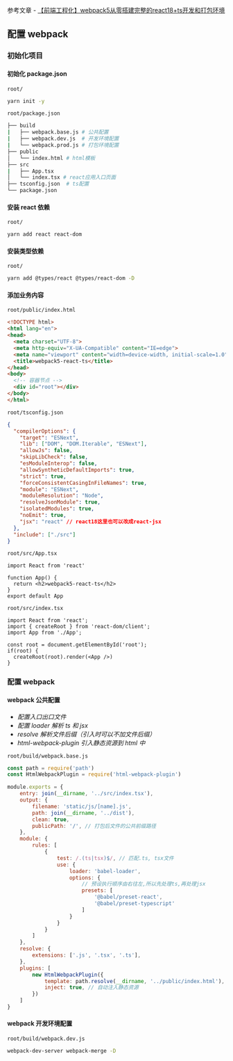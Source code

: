 

参考文章
    - [【前端工程化】webpack5从零搭建完整的react18+ts开发和打包环境](https://juejin.cn/post/7111922283681153038?searchId=2023092817551504A3852E8EA682CE331D)

## 配置 webpack

### 初始化项目

#### 初始化 package.json

`root/`

```bash
yarn init -y
```

`root/package.json`

```bash
├── build
|   ├── webpack.base.js # 公共配置
|   ├── webpack.dev.js  # 开发环境配置
|   └── webpack.prod.js # 打包环境配置
├── public
│   └── index.html # html模板
├── src
|   ├── App.tsx 
│   └── index.tsx # react应用入口页面
├── tsconfig.json  # ts配置
└── package.json
```

#### 安装 react 依赖

`root/`

```bash
yarn add react react-dom
```

#### 安装类型依赖

`root/`

```bash
yarn add @types/react @types/react-dom -D
```

#### 添加业务内容

`root/public/index.html`

```html
<!DOCTYPE html>
<html lang="en">
<head>
  <meta charset="UTF-8">
  <meta http-equiv="X-UA-Compatible" content="IE=edge">
  <meta name="viewport" content="width=device-width, initial-scale=1.0">
  <title>webpack5-react-ts</title>
</head>
<body>
  <!-- 容器节点 -->
  <div id="root"></div>
</body>
</html>
```

`root/tsconfig.json`

```json
{
  "compilerOptions": {
    "target": "ESNext",
    "lib": ["DOM", "DOM.Iterable", "ESNext"],
    "allowJs": false,
    "skipLibCheck": false,
    "esModuleInterop": false,
    "allowSyntheticDefaultImports": true,
    "strict": true,
    "forceConsistentCasingInFileNames": true,
    "module": "ESNext",
    "moduleResolution": "Node",
    "resolveJsonModule": true,
    "isolatedModules": true,
    "noEmit": true,
    "jsx": "react" // react18这里也可以改成react-jsx
  },
  "include": ["./src"]
}
```

`root/src/App.tsx`

```tsx
import React from 'react'

function App() {
  return <h2>webpack5-react-ts</h2>
}
export default App
```

`root/src/index.tsx`

```tsx
import React from 'react';
import { createRoot } from 'react-dom/client';
import App from './App';

const root = document.getElementById('root');
if(root) {
  createRoot(root).render(<App />)
}
```

### 配置 webpack

#### webpack 公共配置

- *配置入口出口文件*
- *配置 loader 解析 ts 和 jsx*
- *resolve 解析文件后缀（引入时可以不加文件后缀）*
- *html-webpack-plugin 引入静态资源到 html 中*

`root/build/webpack.base.js`

```js
const path = require('path')
const HtmlWebpackPlugin = require('html-webpack-plugin')

module.exports = {
    entry: join(__dirname, '../src/index.tsx'),
    output: {
        filename: 'static/js/[name].js',
        path: join(__dirname, '../dist'),
        clean: true,
        publicPath: '/', // 打包后文件的公共前缀路径
    },
    module: {
        rules: [
            {
                test: /.(ts|tsx)$/, // 匹配.ts, tsx文件
                use: {
                    loader: 'babel-loader',
                    options: {
                        // 预设执行顺序由右往左,所以先处理ts,再处理jsx
                        presets: [
                            '@babel/preset-react',
                            '@babel/preset-typescript'
                        ]
                    }
                }
            }
        ]
    },
    resolve: {
        extensions: ['.js', '.tsx', '.ts'],
    },
    plugins: [
        new HtmlWebpackPlugin({
            template: path.resolve(__dirname, '../public/index.html'), // 模板取定义root节点的模板
            inject: true, // 自动注入静态资源
        })
    ]
}
```

#### webpack 开发环境配置

`root/build/webpack.dev.js`

```bash
webpack-dev-server webpack-merge -D
```
